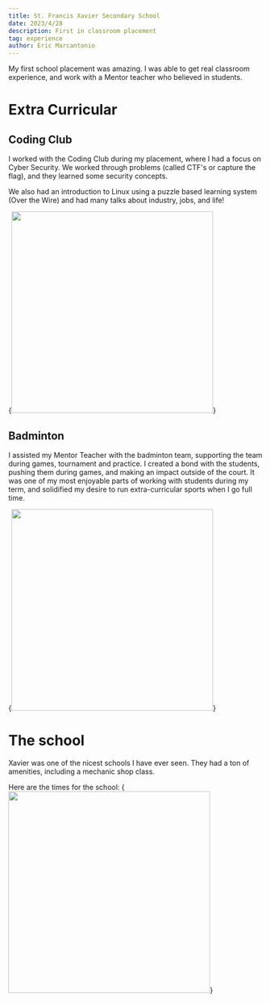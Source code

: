 ```yaml
---
title: St. Francis Xavier Secondary School
date: 2023/4/28
description: First in classroom placement
tag: experience
author: Eric Marcantonio
---
```



My first school placement was amazing. I was able to get real classroom experience, and work with a Mentor teacher who believed in students.

# Extra Curricular

## Coding Club
I worked with the Coding Club during my placement, where I had a focus on Cyber Security. We worked through problems (called CTF's or capture the flag), and they learned some security concepts.

We also had an introduction to Linux using a puzzle based learning system (Over the Wire) and had many talks about industry, jobs, and life!

{<img src="/images/coding_club.png" width='400' height='400'/>}


## Badminton

I assisted my Mentor Teacher with the badminton team, supporting the team during games, tournament and practice. I created a bond with the students, pushing them during games, and making an impact outside of the court. It was one of my most enjoyable parts of working with students during my term, and solidified my desire to run extra-curricular sports when I go full time.

{<img src="/images/badminton.png" width='400' height='400'/>}


# The school

Xavier was one of the nicest schools I have ever seen. They had a ton of amenities, including a mechanic shop class.

Here are the times for the school:
{<img src="/images/school_times.png" width='400' height='400'/>}